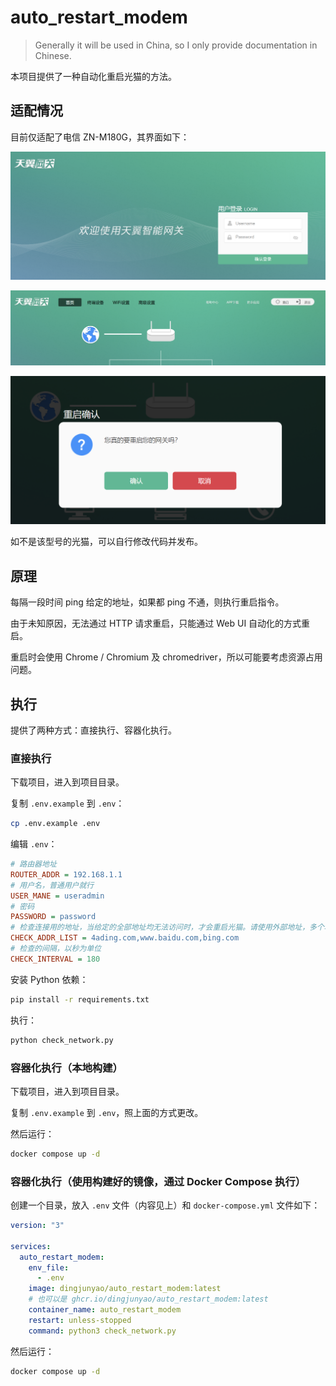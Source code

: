 # auto_restart_modem

> Generally it will be used in China, so I only provide documentation in Chinese.

本项目提供了一种自动化重启光猫的方法。

## 适配情况

目前仅适配了电信 ZN-M180G，其界面如下：

![登录界面](assest/login.png)

![主界面](assest/home.png)

![确认界面](assest/confirm.png)

如不是该型号的光猫，可以自行修改代码并发布。

## 原理

每隔一段时间 ping 给定的地址，如果都 ping 不通，则执行重启指令。

由于未知原因，无法通过 HTTP 请求重启，只能通过 Web UI 自动化的方式重启。

重启时会使用 Chrome / Chromium 及 chromedriver，所以可能要考虑资源占用问题。

## 执行

提供了两种方式：直接执行、容器化执行。

### 直接执行

下载项目，进入到项目目录。

复制 `.env.example` 到 `.env`：

```bash
cp .env.example .env
```

编辑 `.env`：

```ini
# 路由器地址
ROUTER_ADDR = 192.168.1.1
# 用户名，普通用户就行
USER_MANE = useradmin
# 密码
PASSWORD = password
# 检查连接用的地址，当给定的全部地址均无法访问时，才会重启光猫。请使用外部地址，多个地址用半角逗号,隔开
CHECK_ADDR_LIST = 4ading.com,www.baidu.com,bing.com
# 检查的间隔，以秒为单位
CHECK_INTERVAL = 180
```

安装 Python 依赖：

```bash
pip install -r requirements.txt
```

执行：

```bash
python check_network.py
```

### 容器化执行（本地构建）

下载项目，进入到项目目录。

复制 `.env.example` 到 `.env`，照上面的方式更改。

然后运行：

```bash
docker compose up -d
```

### 容器化执行（使用构建好的镜像，通过 Docker Compose 执行）

创建一个目录，放入 `.env` 文件（内容见上）和 `docker-compose.yml` 文件如下：

```yaml
version: "3"

services:
  auto_restart_modem:
    env_file:
      - .env
    image: dingjunyao/auto_restart_modem:latest
    # 也可以是 ghcr.io/dingjunyao/auto_restart_modem:latest
    container_name: auto_restart_modem
    restart: unless-stopped
    command: python3 check_network.py
```

然后运行：

```bash
docker compose up -d
```
